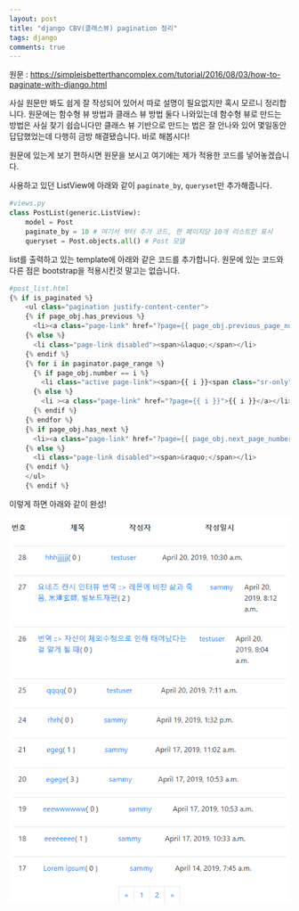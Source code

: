```yaml
---
layout: post
title: "django CBV(클래스뷰) pagination 정리"
tags: django
comments: true
---
```


원문 : <https://simpleisbetterthancomplex.com/tutorial/2016/08/03/how-to-paginate-with-django.html>

사실 원문만 봐도 쉽게 잘 작성되어 있어서 따로 설명이 필요없지만 혹시 모르니 정리합니다.
원문에는 함수형 뷰 방법과 클래스 뷰 방법 둘다 나와있는데 함수형 뷰로 만드는 방법은 사실 찾기 쉽습니다만
클래스 뷰 기반으로 만드는 법은 잘 안나와 있어 몇일동안 답답했었는데 다행히 금방 해결됐습니다.
바로 해봅시다!

원문에 있는게 보기 편하시면 원문을 보시고 여기에는 제가 적용한 코드를 넣어놓겠습니다.

사용하고 있던 ListView에 아래와 같이 `paginate_by`, `queryset`만 추가해줍니다.

```python
#views.py
class PostList(generic.ListView):
    model = Post
    paginate_by = 10 # 여기서 부터 추가 코드, 한 페이지당 10개 리스트만 표시
    queryset = Post.objects.all() # Post 모델
```

list를 출력하고 있는 template에 아래와 같은 코드를 추가합니다.
원문에 있는 코드와 다른 점은 bootstrap을 적용시킨것 말고는 없습니다.

```python
#post_list.html
{% if is_paginated %}
  	<ul class="pagination justify-content-center">
    {% if page_obj.has_previous %}
      <li><a class="page-link" href="?page={{ page_obj.previous_page_number }}">&laquo;</a></li>
    {% else %}
      <li class="page-link disabled"><span>&laquo;</span></li>
    {% endif %}
    {% for i in paginator.page_range %}
      {% if page_obj.number == i %}
        <li class="active page-link"><span>{{ i }}<span class="sr-only">(current)</span></span></li>
      {% else %}
        <li ><a class="page-link" href="?page={{ i }}">{{ i }}</a></li>
      {% endif %}
    {% endfor %}
    {% if page_obj.has_next %}
      <li><a class="page-link" href="?page={{ page_obj.next_page_number }}">&raquo;</a></li>
    {% else %}
      <li class="page-link disabled"><span>&raquo;</span></li>
    {% endif %}
  	</ul>
	{% endif %}
```
이렇게 하면 아래와 같이 완성!

<img src="/images/page.PNG">
